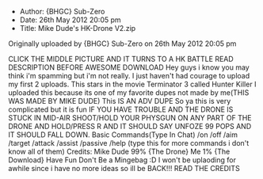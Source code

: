 - Author: {BHGC} Sub-Zero
- Date: 26th May 2012 20:05 pm
- Title: Mike Dude's HK-Drone V2.zip

Originally uploaded by {BHGC} Sub-Zero on 26th May 2012 20:05 pm

CLICK THE MIDDLE PICTURE AND IT TURNS TO A HK BATTLE
READ DESCRIPTION BEFORE AWESOME DOWNLOAD
Hey guys i know you may think i'm spamming but i'm not really. I just haven't had courage to upload my first 2 uploads.
This stars in the movie Terminator 3 called Hunter Killer
I uploaded this because its one of my favorite dupes not made by me(THIS WAS MADE BY MIKE DUDE) This IS AN ADV DUPE
So ya this is very complicated but it is fun
IF YOU HAVE TROUBLE AND THE DRONE IS STUCK IN MID-AIR SHOOT/HOLD YOUR PHYSGUN ON ANY PART OF THE DRONE AND HOLD/PRESS R AND IT SHOULD SAY UNFOZE 99 POPS AND IT SHOULD FALL DOWN.
Basic Commands(Type In Chat)
/on
/off
/aim
/target
/attack
/assist
/passive
/help (type this for more commands i don't know all of them)
Credits:
Mike Dude 99% {The Drone}
Me 1% {The Download}
Have Fun Don't Be a Mingebag :D
I won't be uplaoding for awhile since i have no more ideas so ill be BACK!!!
READ THE CREDITS
